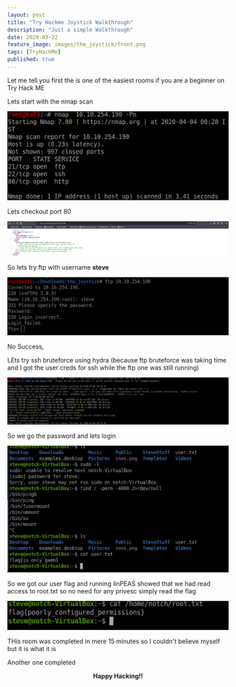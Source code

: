 ```yaml
---
layout: post
title: "Try Hackme Joystick Walkthrough"
description: "Just a simple Walkthrough"
date: 2020-03-22
feature_image: images/thm_joystick/front.png
tags: [TryHackMe]
published: true
---
```

<!--more-->

Let me tell you first the is one of the easiest rooms if you are a beginner on Try Hack ME

Lets start with the nmap scan

![](images/thm_joystick/1.png)

Lets checkout port 80 

![](images/thm_joystick/2.png)

So lets try ftp with username **steve**

![](images/thm_joystick/3.png)

No Success,

LEts try ssh bruteforce using hydra (because ftp bruteforce was taking time 
and I got the user creds for ssh while the ftp one was still running)

![](images/thm_joystick/4.png)

So we go the password and lets login

![](images/thm_joystick/5.png)

So we got our user flag and running linPEAS showed that we had read access to root.txt
so no need for any privesc simply read the flag

![](images/thm_joystick/6.png)

THis room was completed in mere 15 minutes so I couldn't believe myself but it is what it is 

Another one completed 

<b><center>Happy Hacking!!</center></b>